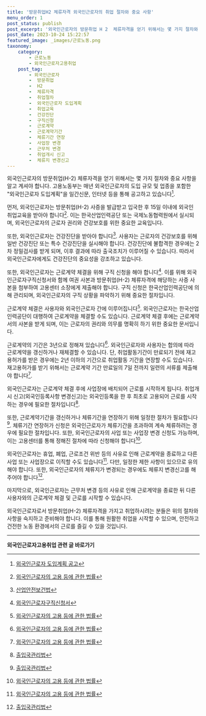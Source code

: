 ```yaml
---
title: '방문취업H2 체류자격 외국인근로자의 취업 절차와 중요 사항'
menu_order: 1
post_status: publish
post_excerpt: '외국인근로자의 방문취업 H 2  체류자격을 얻기 위해서는 몇 가지 절차와 중요 사항을 알고 계셔야 합니다. 고용노동부는 매년 외국인근로자의 도입 규모 및 업종을 포함한  외국인근로자 도입계획 을 일간신문, 인터넷 등을 통해 공고하고 있습니다  1 .'
post_date: 2023-10-24 15:22:57
featured_image: _images/근로노동.png
taxonomy:
    category:
        - 근로노동
        - 외국인근로자고용취업
    post_tag:
        - 외국인근로자
        -  방문취업
        -  H2
        -  체류자격
        -  취업절차
        -  외국인근로자 도입계획
        -  취업교육
        -  건강진단
        -  구직신청
        -  근로계약
        -  근로계약기간
        -  체류기간 연장
        -  사업장 변경
        -  근무처 변경
        -  취업개시 신고
        -  체류지 변경신고
---
```



외국인근로자의 방문취업(H-2) 체류자격을 얻기 위해서는 몇 가지 절차와 중요 사항을 알고 계셔야 합니다. 고용노동부는 매년 외국인근로자의 도입 규모 및 업종을 포함한 "외국인근로자 도입계획"을 일간신문, 인터넷 등을 통해 공고하고 있습니다[^1].

먼저, 외국인근로자는 방문취업(H-2) 사증을 발급받고 입국한 후 15일 이내에 외국인 취업교육을 받아야 합니다[^2]. 이는 한국산업인력공단 또는 국제노동협력원에서 실시되며, 외국인근로자의 근로자 권리와 건강보호를 위한 중요한 교육입니다.

또한, 외국인근로자는 건강진단을 받아야 합니다[^3]. 사용자는 근로자의 건강보호를 위해 일반 건강진단 또는 특수 건강진단을 실시해야 합니다. 건강진단에 불합격한 경우에는 2차 정밀검사를 받게 되며, 이후 결과에 따라 출국조치가 이루어질 수 있습니다. 따라서 외국인근로자에게도 건강진단의 중요성을 강조하고 있습니다.

또한, 외국인근로자는 근로계약 체결을 위해 구직 신청을 해야 합니다[^4]. 이를 위해 외국인근로자구직신청서와 함께 여권 사본과 방문취업(H-2) 체류자격에 해당하는 사증 사본을 첨부하여 고용센터 소장에게 제출해야 합니다. 구직 신청은 한국산업인력공단에 의해 관리되며, 외국인근로자의 구직 상황을 파악하기 위해 중요한 절차입니다.

근로계약 체결은 사용자와 외국인근로자 간에 이루어집니다[^5]. 외국인근로자는 한국산업인력공단이 대행하여 근로계약을 체결할 수도 있습니다. 근로계약 체결 후에는 근로계약서의 사본을 받게 되며, 이는 근로자의 권리와 의무를 명확히 하기 위한 중요한 문서입니다.

근로계약의 기간은 3년으로 정해져 있습니다[^6]. 외국인근로자와 사용자는 합의에 따라 근로계약을 갱신하거나 재체결할 수 있습니다. 단, 취업활동기간이 만료되기 전에 재고용허가를 받은 경우에는 2년 이하의 기간으로 취업활동 기간을 연장할 수도 있습니다. 재고용허가를 받기 위해서는 근로계약 기간 만료일의 7일 전까지 일련의 서류를 제출해야 합니다[^7].

외국인근로자는 근로계약 체결 후에 사업장에 배치되어 근로를 시작하게 됩니다. 취업개시 신고(외국인등록사항 변경신고)는 외국인등록을 한 후 최초로 고용되어 근로를 시작하는 경우에 필요한 절차입니다[^8].

또한, 근로계약기간을 갱신하거나 체류기간을 연장하기 위해 일정한 절차가 필요합니다[^9]. 체류기간 연장허가 신청은 외국인근로자가 체류기간을 초과하여 계속 체류하려는 경우에 필요한 절차입니다. 또한, 외국인근로자의 사업 또는 사업장 변경 신청도 가능하며, 이는 고용센터를 통해 정해진 절차에 따라 신청해야 합니다[^10].

외국인근로자는 휴업, 폐업, 근로조건 위반 등의 사유로 인해 근로계약을 종료하고 다른 사업 또는 사업장으로 이직할 수도 있습니다[^11]. 다만, 일정한 제한 사항이 있으므로 유의해야 합니다. 또한, 외국인근로자의 체류지가 변경되는 경우에도 체류지 변경신고를 해주어야 합니다[^12].

마지막으로, 외국인근로자는 근무처 변경 등의 사유로 인해 근로계약을 종료한 뒤 다른 사용자와의 근로계약 체결 및 근로를 시작할 수 있습니다.

외국인근로자로서 방문취업(H-2) 체류자격을 가지고 취업하시려는 분들은 위의 절차와 사항을 숙지하고 준비해야 합니다. 이를 통해 원활한 취업을 시작할 수 있으며, 안전하고 건전한 노동 환경에서의 근로를 즐길 수 있을 것입니다.

[^1]: [외국인근로자 도입계획 공고](https://www.moel.go.kr/) 
[^2]: [외국인근로자의 고용 등에 관한 법률](https://www.law.go.kr/%EB%B2%95%EB%A0%B9/%EC%99%B8%EA%B5%AD%EC%9D%B8%EA%B7%BC%EB%A1%9C%EC%9E%90%EC%9D%98%20%EA%B3%A0%EC%9A%A9%20%EB%93%B1%EC%97%90%20%EA%B4%80%ED%95%9C%20%EB%B2%95%EB%A5%A0) 
[^3]: [산업안전보건법](https://www.law.go.kr/%EB%B2%95%EB%A0%B9/%EC%82%B0%EC%97%85%EC%95%88%EC%A0%84%EB%B3%B4%EA%B1%B4%EB%B2%95) 
[^4]: [외국인근로자구직신청서](https://www.moel.go.kr/) 
[^5]: [외국인근로자의 고용 등에 관한 법률](https://www.law.go.kr/%EB%B2%95%EB%A0%B9/%EC%99%B8%EA%B5%AD%EC%9D%B8%EA%B7%BC%EB%A1%9C%EC%9E%90%EC%9D%98%20%EA%B3%A0%EC%9A%A9%20%EB%93%B1%EC%97%90%20%EA%B4%80%ED%95%9C%20%EB%B2%95%EB%A5%A0) 
[^6]: [외국인근로자의 고용 등에 관한 법률](https://www.law.go.kr/%EB%B2%95%EB%A0%B9/%EC%99%B8%EA%B5%AD%EC%9D%B8%EA%B7%BC%EB%A1%9C%EC%9E%90%EC%9D%98%20%EA%B3%A0%EC%9A%A9%20%EB%93%B1%EC%97%90%20%EA%B4%80%ED%95%9C%20%EB%B2%95%EB%A5%A0) 
[^7]: [외국인근로자의 고용 등에 관한 법률](https://www.law.go.kr/%EB%B2%95%EB%A0%B9/%EC%99%B8%EA%B5%AD%EC%9D%B8%EA%B7%BC%EB%A1%9C%EC%9E%90%EC%9D%98%20%EA%B3%A0%EC%9A%A9%20%EB%93%B1%EC%97%90%20%EA%B4%80%ED%95%9C%20%EB%B2%95%EB%A5%A0) 
[^8]: [출입국관리법](https://www.law.go.kr/%EB%B2%95%EB%A0%B9/%EC%B6%9C%EC%9E%85%EA%B5%AD%EA%B4%80%EB%A6%AC%EB%B2%95) 
[^9]: [출입국관리법](https://www.law.go.kr/%EB%B2%95%EB%A0%B9/%EC%B6%9C%EC%9E%85%EA%B5%AD%EA%B4%80%EB%A6%AC%EB%B2%95) 
[^10]: [외국인근로자의 고용 등에 관한 법률](https://www.law.go.kr/%EB%B2%95%EB%A0%B9/%EC%99%B8%EA%B5%AD%EC%9D%B8%EA%B7%BC%EB%A1%9C%EC%9E%90%EC%9D%98%20%EA%B3%A0%EC%9A%A9%20%EB%93%B1%EC%97%90%20%EA%B4%80%ED%95%9C%20%EB%B2%95%EB%A5%A0) 
[^11]: [외국인근로자의 고용 등에 관한 법률](https://www.law.go.kr/%EB%B2%95%EB%A0%B9/%EC%99%B8%EA%B5%AD%EC%9D%B8%EA%B7%BC%EB%A1%9C%EC%9E%90%EC%9D%98%20%EA%B3%A0%EC%9A%A9%20%EB%93%B1%EC%97%90%20%EA%B4%80%ED%95%9C%20%EB%B2%95%EB%A5%A0) 
[^12]: [출입국관리법](https://www.law.go.kr/%EB%B2%95%EB%A0%B9/%EC%B6%9C%EC%9E%85%EA%B5%AD%EA%B4%80%EB%A6%AC%EB%B2%95)
<!-- wp:separator -->
<hr class="wp-block-separator has-alpha-channel-opacity"/>
<!-- /wp:separator -->

<!-- wp:group {"backgroundColor":"base","layout":{"type":"constrained"}} -->
<div class="wp-block-group has-base-background-color has-background"><!-- wp:paragraph {"align":"center","fontSize":"medium"} -->
<p class="has-text-align-center has-large-font-size"><strong>외국인근로자고용취업 관련 글 바로가기</strong></p>
<!-- /wp:paragraph -->


<!-- wp:latest-posts {"categories":[{"id":10884,"count":19,"description":"","link":"https://uknowlaw.com/category/%ec%99%b8%ea%b5%ad%ec%9d%b8%ea%b7%bc%eb%a1%9c%ec%9e%90%ea%b3%a0%ec%9a%a9%ec%b7%a8%ec%97%85/","name":"외국인근로자고용취업","slug":"외국인근로자고용취업","taxonomy":"category","parent":0,"meta":[],"_links":{"self":[{"href":"https://uknowlaw.com/wp-json/wp/v2/categories/10884"}],"collection":[{"href":"https://uknowlaw.com/wp-json/wp/v2/categories"}],"about":[{"href":"https://uknowlaw.com/wp-json/wp/v2/taxonomies/category"}],"wp:post_type":[{"href":"https://uknowlaw.com/wp-json/wp/v2/posts?categories=10884"}],"curies":[{"name":"wp","href":"https://api.w.org/{rel}","templated":true}]}}],"postsToShow":100,"excerptLength":28,"postLayout":"grid","columns":2,"featuredImageAlign":"left","featuredImageSizeSlug":"large","fontSize":18px} /--></div>
<!-- /wp:group -->